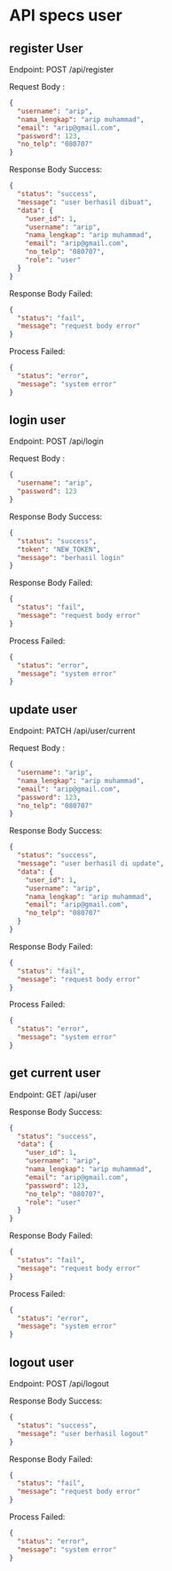 # API specs user

## register User

Endpoint: POST /api/register

Request Body :

```json
{
  "username": "arip",
  "nama_lengkap": "arip muhammad",
  "email": "arip@gmail.com",
  "password": 123,
  "no_telp": "080707"
}
```

Response Body Success:

```json
{
  "status": "success",
  "message": "user berhasil dibuat",
  "data": {
    "user_id": 1,
    "username": "arip",
    "nama_lengkap": "arip muhammad",
    "email": "arip@gmail.com",
    "no_telp": "080707",
    "role": "user"
  }
}
```

Response Body Failed:

```json
{
  "status": "fail",
  "message": "request body error"
}
```

Process Failed:

```json
{
  "status": "error",
  "message": "system error"
}
```

## login user

Endpoint: POST /api/login

Request Body :

```json
{
  "username": "arip",
  "password": 123
}
```

Response Body Success:

```json
{
  "status": "success",
  "token": "NEW_TOKEN",
  "message": "berhasil login"
}
```

Response Body Failed:

```json
{
  "status": "fail",
  "message": "request body error"
}
```

Process Failed:

```json
{
  "status": "error",
  "message": "system error"
}
```

## update user

Endpoint: PATCH /api/user/current

Request Body :

```json
{
  "username": "arip",
  "nama_lengkap": "arip muhammad",
  "email": "arip@gmail.com",
  "password": 123,
  "no_telp": "080707"
}
```

Response Body Success:

```json
{
  "status": "success",
  "message": "user berhasil di update",
  "data": {
    "user_id": 1,
    "username": "arip",
    "nama_lengkap": "arip muhammad",
    "email": "arip@gmail.com",
    "no_telp": "080707"
  }
}
```

Response Body Failed:

```json
{
  "status": "fail",
  "message": "request body error"
}
```

Process Failed:

```json
{
  "status": "error",
  "message": "system error"
}
```

## get current user

Endpoint: GET /api/user

Response Body Success:

```json
{
  "status": "success",
  "data": {
    "user_id": 1,
    "username": "arip",
    "nama_lengkap": "arip muhammad",
    "email": "arip@gmail.com",
    "password": 123,
    "no_telp": "080707",
    "role": "user"
  }
}
```

Response Body Failed:

```json
{
  "status": "fail",
  "message": "request body error"
}
```

Process Failed:

```json
{
  "status": "error",
  "message": "system error"
}
```

## logout user

Endpoint: POST /api/logout

Response Body Success:

```json
{
  "status": "success",
  "message": "user berhasil logout"
}
```

Response Body Failed:

```json
{
  "status": "fail",
  "message": "request body error"
}
```

Process Failed:

```json
{
  "status": "error",
  "message": "system error"
}
```
